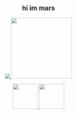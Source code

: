 <h2 align="center">hi im mars</h2>
<p align="center">
  <a href="https://github.com/anuraghazra/github-readme-stats">
    <img src="https://github-readme-stats.vercel.app/api?username=marsupialgutz&count_private=true&theme=tokyonight&show_icons=true">
    <img src="https://github-readme-stats.vercel.app/api/top-langs/?username=marsupialgutz&theme=tokyonight&layout=compact&card_width=250" height="195rem">
  </a>
</p>
<div align="center">
  <p>
    <a href="https://discord.com/users/449287407142043658">
      <img height="80px" src="https://discord.c99.nl/widget/theme-4/449287407142043658.png">
    </a>
    <a href="https://open.spotify.com/user/21hvrddjilwmxvx5aueqyamyy?si=83365b15aa1b4905">
      <img height="80px" src="https://www.possums.xyz/nowplaying/song.png">
    </a>
  </p>
</div>
